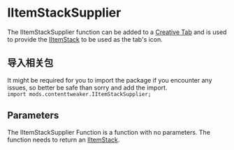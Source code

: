 # IItemStackSupplier

The IItemStackSupplier function can be added to a [Creative Tab](/Mods/ContentTweaker/Vanilla/Creatable_Content/Creative_Tab/) and is used to provide the [IItemStack](/Vanilla/Items/IItemStack/) to be used as the tab's icon.

## 导入相关包

It might be required for you to import the package if you encounter any issues, so better be safe than sorry and add the import.  
`import mods.contenttweaker.IItemStackSupplier;`

## Parameters

The IItemStackSupplier Function is a function with no parameters. The function needs to return an [IItemStack](/Vanilla/Items/IItemStack/).